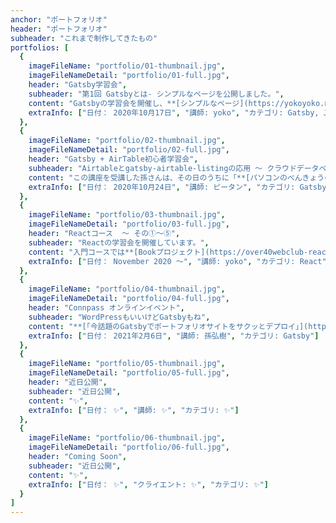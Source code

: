 ```yaml
---
anchor: "ポートフォリオ"
header: "ポートフォリオ"
subheader: "これまで制作してきたもの"
portfolios: [
  {
    imageFileName: "portfolio/01-thumbnail.jpg",
    imageFileNameDetail: "portfolio/01-full.jpg",
    header: "Gatsby学習会",
    subheader: "第1回 Gatsbyとは- シンプルなページを公開しました。",
    content: "Gatsbyの学習会を開催し、**[シンプルなページ](https://yokoyoko.netlify.app/)**を公開しました。",
    extraInfo: ["日付： 2020年10月17日", "講師: yoko", "カテゴリ: Gatsby, JSX, Netlify"]
  },
  {
    imageFileName: "portfolio/02-thumbnail.jpg",
    imageFileNameDetail: "portfolio/02-full.jpg",
    header: "Gatsby + AirTable初心者学習会",
    subheader: "Airtableとgatsby-airtable-listingの応用 ～ クラウドデータベースから静的サイトをさくっと作ってみよう",
    content: "この講座を受講した孫さんは、その日のうちに「**[パソコンのべんきょうのためのリンク](https://takamina-link3.netlify.app/)**」を公開しました。",
    extraInfo: ["日付： 2020年10月24日", "講師: ピータン", "カテゴリ: Gatsby, AirTable"]
  },
  {
    imageFileName: "portfolio/03-thumbnail.jpg",
    imageFileNameDetail: "portfolio/03-full.jpg",
    header: "Reactコース  ～ その①〜⑤",
    subheader: "Reactの学習会を開催しています。",
    content: "入門コースでは**[Bookプロジェクト](https://over40webclub-react-basic.netlify.app/)**を公開しました。",
    extraInfo: ["日付： November 2020 〜", "講師: yoko", "カテゴリ: React"]
  },
  {
    imageFileName: "portfolio/04-thumbnail.jpg",
    imageFileNameDetail: "portfolio/04-full.jpg",
    header: "Connpass オンラインイベント",
    subheader: "WordPressもいいけどGatsbyもね",
    content: "**[「今話題のGatsbyでポートフォリオサイトをサクッとデプロイ」](https://over40webclub.connpass.com/event/201741/)**開催予定",
    extraInfo: ["日付： 2021年2月6日", "講師: 孫弘樹", "カテゴリ: Gatsby"]
  },
  {
    imageFileName: "portfolio/05-thumbnail.jpg",
    imageFileNameDetail: "portfolio/05-full.jpg",
    header: "近日公開",
    subheader: "近日公開",
    content: "✨",
    extraInfo: ["日付： ✨", "講師: ✨", "カテゴリ: ✨"]
  },
  {
    imageFileName: "portfolio/06-thumbnail.jpg",
    imageFileNameDetail: "portfolio/06-full.jpg",
    header: "Coming Soon",
    subheader: "近日公開",
    content: "✨",
    extraInfo: ["日付： ✨", "クライエント: ✨", "カテゴリ: ✨"]
  }
]
---
```

